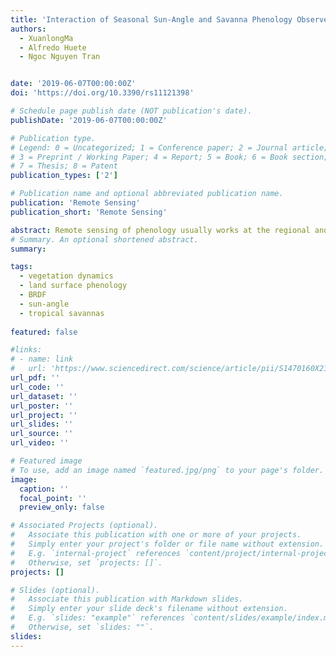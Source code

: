 ```yaml
---
title: 'Interaction of Seasonal Sun-Angle and Savanna Phenology Observed and Modelled using MODIS'
authors:
  - XuanlongMa
  - Alfredo Huete
  - Ngoc Nguyen Tran


date: '2019-06-07T00:00:00Z'
doi: 'https://doi.org/10.3390/rs11121398'

# Schedule page publish date (NOT publication's date).
publishDate: '2019-06-07T00:00:00Z'

# Publication type.
# Legend: 0 = Uncategorized; 1 = Conference paper; 2 = Journal article;
# 3 = Preprint / Working Paper; 4 = Report; 5 = Book; 6 = Book section;
# 7 = Thesis; 8 = Patent
publication_types: ['2']

# Publication name and optional abbreviated publication name.
publication: 'Remote Sensing'
publication_short: 'Remote Sensing'

abstract: Remote sensing of phenology usually works at the regional and global scales, which imposes considerable variations in the solar zenith angle (SZA) across space and time. Variations in SZA alters the shape and profile of the surface reflectance and vegetation index (VI) time series, but this effect on remote-sensing-derived vegetation phenology has not been adequately evaluated. The objective of this study is to understand the behaviour of VIs response to SZA, and to further improve the interpretation of satellite observed vegetation dynamics, across space and time. In this study, the sensitivity of two widely used VIs—the normalised difference vegetation index (NDVI) and the enhanced vegetation index (EVI)—to SZA was investigated at four northern Australian savanna sites, over a latitudinal distance of 9.8° (~1100 km). Complete time series of surface reflectances, as acquired with different SZA configurations, were simulated using Bidirectional Reflectance Distribution Function (BRDF) parameters provided by MODerate Resolution Imaging Spectroradiometer (MODIS). The sun-angle dependency of the four phenological transition dates were assessed. Results showed that while NDVI was very sensitive to SZA, such sensitivity was nearly absent for EVI. A negative correlation was also observed between NDVI sensitivity to SZA and vegetation cover, with sensitivity declining to the same level as EVI when vegetation cover was high. Different sun-angle configurations resulted in considerable variations in the shape and magnitude of the phenological profiles. The sensitivity of VIs to SZA was generally greater during the dry season (with only active trees present) than in the wet season (with both active trees and grasses), thus, the sun-angle effect on VIs was phenophase-dependent. The sun-angle effect on NDVI time series resulted in considerable differences in the phenological metrics across different sun-angle configurations. Across four sites, the sun-angle effect caused 15.5 days, 21.6 days, and 20.5 days differences in the start, peak, and the end of the growing season derived from NDVI time series, with seasonally varying SZA at local solar noon, as compared to those metrics derived from NDVI time series with fixed SZA. In comparison, those differences in the start, peak, and end of the growing season for EVI were significantly smaller, with only 4.8 days, 4.9 days, and 3 days, respectively. Our results suggest the potential importance of considering the seasonal SZA effect on VI time series prior to the retrieval of phenological metrics.
# Summary. An optional shortened abstract.
summary: 

tags:
  - vegetation dynamics
  - land surface phenology
  - BRDF
  - sun-angle
  - tropical savannas
  
featured: false

#links:
# - name: link
#   url: 'https://www.sciencedirect.com/science/article/pii/S1470160X21006658'
url_pdf: ''
url_code: ''
url_dataset: ''
url_poster: ''
url_project: ''
url_slides: ''
url_source: ''
url_video: ''

# Featured image
# To use, add an image named `featured.jpg/png` to your page's folder.
image:
  caption: ''
  focal_point: ''
  preview_only: false

# Associated Projects (optional).
#   Associate this publication with one or more of your projects.
#   Simply enter your project's folder or file name without extension.
#   E.g. `internal-project` references `content/project/internal-project/index.md`.
#   Otherwise, set `projects: []`.
projects: []

# Slides (optional).
#   Associate this publication with Markdown slides.
#   Simply enter your slide deck's filename without extension.
#   E.g. `slides: "example"` references `content/slides/example/index.md`.
#   Otherwise, set `slides: ""`.
slides:
---
```


